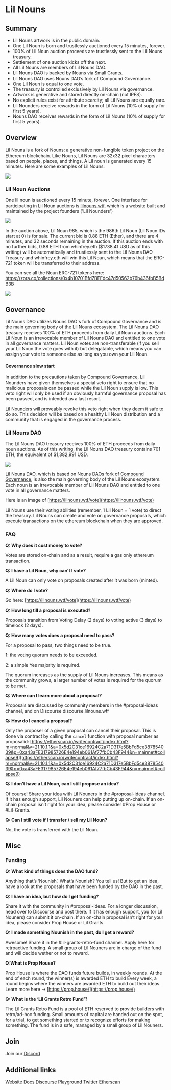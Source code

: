 # Lil Nouns

## Summary

* Lil Nouns artwork is in the public domain.
* One Lil Noun is born and trustlessly auctioned every 15 minutes, forever.
* 100% of Lil Noun auction proceeds are trustlessly sent to the Lil Nouns treasury.
* Settlement of one auction kicks off the next.
* All Lil Nouns are members of Lil Nouns DAO.
* Lil Nouns DAO is backed by Nouns via Small Grants.
* Lil Nouns DAO uses Nouns DAO’s fork of  Compound Governance.
* One Lil Noun is equal to one vote.
* The treasury is controlled exclusively by Lil Nouns via governance.
* Artwork is generative and stored directly on-chain (not IPFS).
* No explicit rules exist for attribute scarcity; all Lil Nouns are equally rare.
* Lil Nounders receive rewards in the form of Lil Nouns (10% of supply for first 5 years).
* Nouns DAO receives rewards in the form of Lil Nouns (10% of supply for first 5 years).

## Overview

Lil Nouns is a fork of Nouns: a generative non-fungible token project on the Ethereum blockchain. Like Nouns, Lil Nouns are 32x32 pixel characters based on people, places, and things. A Lil noun is generated every 15 minutes. Here are some examples of Lil Nouns:

![](https://i.imgur.com/UmVQGMv.png)

### Lil Noun Auctions

One lil noun is auctioned every 15 minute, forever. One interface for participating in Lil Noun auctions is [lilnouns.wtf](https://lilnouns.wtf), which is a website built and maintained by the project founders ('Lil Nounders')

![](https://i.imgur.com/SAaonx6.png)

In the auction above, Lil Noun 985, which is the 986th Lil Noun (Lil Noun IDs start at 0) is for sale. The current bid is 0.88 ETH (Ether), and there are 4 minutes, and 32 seconds remaining in the auction. If this auction ends with no further bids, 0.88 ETH from whinfrey.eth ($1738.41 USD as of this writing) will be automatically and trustlessly sent to the Lil Nouns DAO Treasury and whinfrey.eth will win this Lil Noun, which means that the ERC-721 token will be transferred to their address.

You can see all the Noun ERC-721 tokens here: https://zora.co/collections/0x4b10701Bfd7BFEdc47d50562b76b436fbB5BdB3B

![](https://i.imgur.com/i8o3J2M.png)

## Governance

Lil Nouns DAO utilizes Nouns DAO's fork of Compound Governance and is the main governing body of the Lil Nouns ecosystem. The Lil Nouns DAO treasury receives 100% of ETH proceeds from daily Lil Noun auctions. Each Lil Noun is an irrevocable member of Lil Nouns DAO and entitled to one vote in all governance matters. Lil Noun votes are non-transferable (if you sell your Lil Noun the vote goes with it) but delegatable, which means you can assign your vote to someone else as long as you own your Lil Noun.

#### Governance slow start

In addition to the precautions taken by Compound Governance, Lil Nounders have given themselves a special veto right to ensure that no malicious proposals can be passed while the Lil Noun supply is low. This veto right will only be used if an obviously harmful governance proposal has been passed, and is intended as a last resort.

Lil Nounders will proveably revoke this veto right when they deem it safe to do so. This decision will be based on a healthy Lil Noun distribution and a community that is engaged in the governance process.

### Lil Nouns DAO

The Lil Nouns DAO treasury receives 100% of ETH proceeds from daily noun auctions. As of this writing, the Lil Nouns DAO treasury contains 701 ETH, the equivalent of $1,382,991 USD. 

![](https://i.imgur.com/nY0DJcg.png)

Lil Nouns DAO, which is based on Nouns DAOs fork of [Compound Governance](https://compound.finance/governance), is also the main governing body of the Lil Nouns ecosystem. Each noun is an irrevocable member of Lil Nouns DAO and entitled to one vote in all governance matters. 

Here is an image of [https://lilnouns.wtf/vote](https://lilnouns.wtf/vote)

Lil Nouns use their voting abilities (remember, 1 Lil Noun = 1 vote) to direct the treasury. Lil Nouns can create and vote on governance proposals, which execute transactions on the ethereum blockchain when they are approved.

### FAQ

**Q: Why does it cost money to vote?**

Votes are stored on-chain and as a result, require a gas only ethereum transaction. 

**Q: I have a Lil Noun, why can’t I vote?**

A Lil Noun can only vote on proposals created after it was born (minted).

**Q: Where do I vote?**

Go here: [https://lilnouns.wtf/vote](https://lilnouns.wtf/vote)


**Q: How long till a proposal is executed?**

Proposals transition from Voting Delay (2 days) to voting active (3 days) to timelock (2 days). 

**Q: How many votes does a proposal need to pass?**

For a proposal to pass, two things need to be true. 

1: the voting quorum needs to be exceeded.

2: a simple Yes majority is required. 

The quorum increases as the supply of Lil Nouns increases. This means as the community grows, a larger number of votes is required for the quorum to be met.

**Q: Where can I learn more about a proposal?**

Proposals are discussed by community members in the #proposal-ideas channel, and on Discourse discourse.lilnouns.wtf

**Q: How do I cancel a proposal?**

Only the proposer of a given proposal can cancel their proposal. This is done via contract by calling the ``cancel`` function with proposal number as proposalid: [https://etherscan.io/writecontract/index.html?m=normal&v=21.10.1.1&a=0x5d2C31ce16924C2a71D317e5BbFd5ce387854039&p=0xa43aFE317985726E4e194eb061Af77fbCb43F944&n=mainnet#collapse9](https://etherscan.io/writecontract/index.html?m=normal&v=21.10.1.1&a=0x5d2C31ce16924C2a71D317e5BbFd5ce387854039&p=0xa43aFE317985726E4e194eb061Af77fbCb43F944&n=mainnet#collapse9) 

**Q: I don’t have a Lil Noun, can I still propose an idea?**

Of course! Share your idea with Lil Nouners in the #proposal-ideas channel. If it has enough support, Lil Nouners can help putting up on-chain. If an on-chain proposal isn’t right for your idea, please consider #Prop House or #Lil-Grants.

**Q: Can I still vote if I transfer / sell my Lil Noun?**

No, the vote is transferred with the Lil Noun.

## Misc

### Funding

**Q: What kind of things does the DAO fund?**

Anything that’s ‘Nounish’. What’s Nounish? You tell us! But to get an idea, have a look at the proposals that have been funded by the DAO in the past.

**Q: I have an idea, but how do I get funding?**

Share it with the community in #proposal-ideas. For a longer discussion, head over to Discourse and post there. If it has enough support, you (or Lil Nouners) can submit it on-chain. If an on-chain proposal isn’t right for your idea, please consider Prop House or Lil Grants.

**Q: I made something Nounish in the past, do I get a reward?**

Awesome! Share it in the #lil-grants-retro-fund channel. Apply here for retroactive funding. A small group of Lil Nouners are in charge of the fund and will decide wether or not to reward.

**Q:What is Prop House?**

Prop House is where the DAO funds future builds, in weekly rounds. At the end of each round, the winner(s) is awarded ETH to build Every week, a round begins where the winners are awarded ETH to build out their ideas. Learn more here → [https://prop.house/](https://prop.house/)

**Q: What is the ‘Lil Grants Retro Fund’?**

The Lil Grants Retro Fund is a pool of ETH reserved to provide builders with retro/ad-hoc funding. Small amounts of capital are handed out on the spot, for a trial, to get something started or to recognize efforts for making something. The fund is in a safe, managed by a small group of Lil Nouners.

## Join

Join our [Discord](https://discord.gg/xjARUcB3tJ)

## Additional links

[Website](https://lilnouns.wtf/)
[Docs](https://lilnouns.notion.site/Explore-Lil-Nouns-db990658e6ab4cf19121b22642645032)
[Discourse](https://discourse.lilnouns.wtf/)
[Playground](https://lilnouns.wtf/playground)
[Twitter](https://twitter.com/lilnounsdao)
[Etherscan](https://etherscan.io/address/0x4b10701Bfd7BFEdc47d50562b76b436fbB5BdB3B)